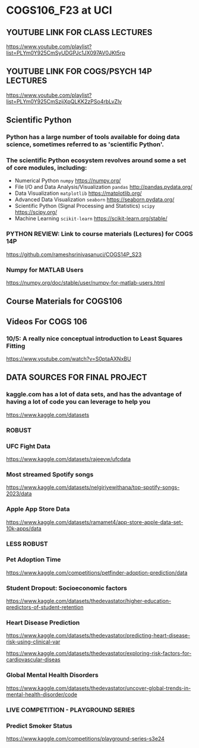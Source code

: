 # COGS106_F23 at UCI 

## YOUTUBE LINK FOR CLASS LECTURES

https://www.youtube.com/playlist?list=PLYm0Y925CmSyUDGPJc1JX097AV0JKt5rp

## YOUTUBE LINK FOR COGS/PSYCH 14P LECTURES 

https://www.youtube.com/playlist?list=PLYm0Y925CmSzijXpQLKK2zPSo4rbLvZlv

## Scientific Python

### Python has a large number of tools available for doing data science, sometimes referred to as 'scientific Python'. 

### The scientific Python ecosystem revolves around some a set of core modules, including:

- Numerical Python `numpy` https://numpy.org/
- File I/O and Data Analysis/Visualization `pandas` http://pandas.pydata.org/
- Data Visualization `matplotlib` https://matplotlib.org/
- Advanced Data Visualization `seaborn` https://seaborn.pydata.org/
- Scientific Python (Signal Processing and Statistics) `scipy`  https://scipy.org/
- Machine Learning `scikit-learn` https://scikit-learn.org/stable/

### **PYTHON REVIEW: Link to course materials (Lectures) for COGS 14P** 

https://github.com/rameshsrinivasanuci/COGS14P_S23

### **Numpy for MATLAB Users**

https://numpy.org/doc/stable/user/numpy-for-matlab-users.html

## Course Materials for COGS106 

## Videos For COGS 106 

### 10/5: A really nice conceptual introduction to Least Squares Fitting 

https://www.youtube.com/watch?v=S0ptaAXNxBU

## DATA SOURCES FOR FINAL PROJECT

### kaggle.com has a lot of data sets, and has the advantage of having a lot of code you can leverage to help you ###

https://www.kaggle.com/datasets

### **ROBUST** 

### UFC Fight Data 

https://www.kaggle.com/datasets/rajeevw/ufcdata

### Most streamed Spotify songs 

https://www.kaggle.com/datasets/nelgiriyewithana/top-spotify-songs-2023/data

### Apple App Store Data

https://www.kaggle.com/datasets/ramamet4/app-store-apple-data-set-10k-apps/data

### **LESS ROBUST**

### Pet Adoption Time

https://www.kaggle.com/competitions/petfinder-adoption-prediction/data

### Student Dropout: Socioeconomic factors

https://www.kaggle.com/datasets/thedevastator/higher-education-predictors-of-student-retention

### Heart Disease Prediction 

https://www.kaggle.com/datasets/thedevastator/predicting-heart-disease-risk-using-clinical-var

https://www.kaggle.com/datasets/thedevastator/exploring-risk-factors-for-cardiovascular-diseas

### Global Mental Health Disorders 

https://www.kaggle.com/datasets/thedevastator/uncover-global-trends-in-mental-health-disorder/code

### **LIVE COMPETITION** - PLAYGROUND SERIES

### Predict Smoker Status 

https://www.kaggle.com/competitions/playground-series-s3e24




